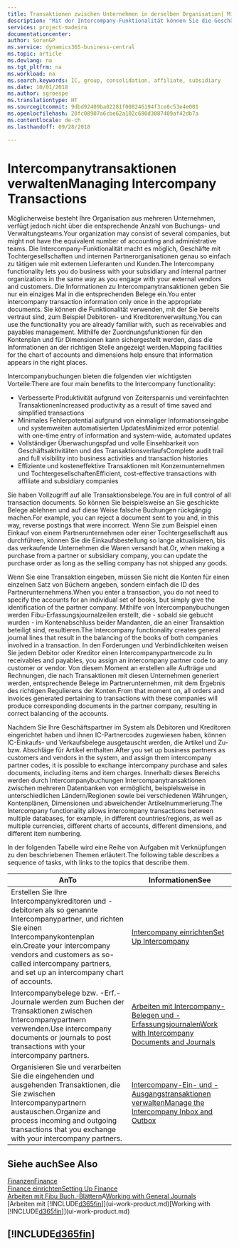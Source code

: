 ```yaml
---
title: Transaktionen zwischen Unternehmen in derselben Organisation| Microsoft Docs
description: "Mit der Intercompany-Funktionalität können Sie die Geschäftsvorgänge und - transaktionen zwischen Unternehmen innerhalb derselben Organisation vereinfachen."
services: project-madeira
documentationcenter: 
author: SorenGP
ms.service: dynamics365-business-central
ms.topic: article
ms.devlang: na
ms.tgt_pltfrm: na
ms.workload: na
ms.search.keywords: IC, group, consolidation, affiliate, subsidiary
ms.date: 10/01/2018
ms.author: sgroespe
ms.translationtype: HT
ms.sourcegitcommit: 9dbd92409ba02281f008246194f3ce0c53e4e001
ms.openlocfilehash: 20fc08907a6cbe62a102c680d3087409af42db7a
ms.contentlocale: de-ch
ms.lasthandoff: 09/28/2018

---
```

# <a name="managing-intercompany-transactions"></a><span data-ttu-id="42ee9-103">Intercompanytransaktionen verwalten</span><span class="sxs-lookup"><span data-stu-id="42ee9-103">Managing Intercompany Transactions</span></span>
<span data-ttu-id="42ee9-104">Möglicherweise besteht Ihre Organisation aus mehreren Unternehmen, verfügt jedoch nicht über die entsprechende Anzahl von Buchungs- und Verwaltungsteams.</span><span class="sxs-lookup"><span data-stu-id="42ee9-104">Your organization may consist of several companies, but might not have the equivalent number of accounting and administrative teams.</span></span> <span data-ttu-id="42ee9-105">Die Intercompany-Funktionalität macht es möglich, Geschäfte mit Tochtergesellschaften und internen Partnerorganisationen genau so einfach zu tätigen wie mit externen Lieferanten und Kunden.</span><span class="sxs-lookup"><span data-stu-id="42ee9-105">The Intercompany functionality lets you do business with your subsidiary and internal partner organizations in the same way as you engage with your external vendors and customers.</span></span> <span data-ttu-id="42ee9-106">Die Informationen zu Intercompanytransaktionen geben Sie nur ein einziges Mal in die entsprechenden Belege ein.</span><span class="sxs-lookup"><span data-stu-id="42ee9-106">You enter intercompany transaction information only once in the appropriate documents.</span></span> <span data-ttu-id="42ee9-107">Sie können die Funktionalität verwenden, mit der Sie bereits vertraut sind, zum Beispiel Debitoren- und Kreditorenverwaltung.</span><span class="sxs-lookup"><span data-stu-id="42ee9-107">You can use the functionality you are already familiar with, such as receivables and payables management.</span></span> <span data-ttu-id="42ee9-108">Mithilfe der Zuordnungsfunktionen für den Kontenplan und für Dimensionen kann sichergestellt werden, dass die Informationen an der richtigen Stelle angezeigt werden.</span><span class="sxs-lookup"><span data-stu-id="42ee9-108">Mapping facilities for the chart of accounts and dimensions help ensure that information appears in the right places.</span></span>  

<span data-ttu-id="42ee9-109">Intercompanybuchungen bieten die folgenden vier wichtigsten Vorteile:</span><span class="sxs-lookup"><span data-stu-id="42ee9-109">There are four main benefits to the Intercompany functionality:</span></span>  

- <span data-ttu-id="42ee9-110">Verbesserte Produktivität aufgrund von Zeitersparnis und vereinfachten Transaktionen</span><span class="sxs-lookup"><span data-stu-id="42ee9-110">Increased productivity as a result of time saved and simplified transactions</span></span>  
- <span data-ttu-id="42ee9-111">Minimales Fehlerpotential aufgrund von einmaliger Informationseingabe und systemweiten automatisierten Updates</span><span class="sxs-lookup"><span data-stu-id="42ee9-111">Minimized error potential with one-time entry of information and system-wide, automated updates</span></span>  
- <span data-ttu-id="42ee9-112">Vollständiger Überwachungspfad und volle Einsehbarkeit von Geschäftsaktivitäten und des Transaktionsverlaufs</span><span class="sxs-lookup"><span data-stu-id="42ee9-112">Complete audit trail and full visibility into business activities and transaction histories</span></span>  
- <span data-ttu-id="42ee9-113">Effiziente und kosteneffektive Transaktionen mit Konzernunternehmen und Tochtergesellschaften</span><span class="sxs-lookup"><span data-stu-id="42ee9-113">Efficient, cost-effective transactions with affiliate and subsidiary companies</span></span>  

<span data-ttu-id="42ee9-114">Sie haben Vollzugriff auf alle Transaktionsbelege.</span><span class="sxs-lookup"><span data-stu-id="42ee9-114">You are in full control of all transaction documents.</span></span> <span data-ttu-id="42ee9-115">So können Sie beispielsweise an Sie geschickte Belege ablehnen und auf diese Weise falsche Buchungen rückgängig machen.</span><span class="sxs-lookup"><span data-stu-id="42ee9-115">For example, you can reject a document sent to you and, in this way, reverse postings that were incorrect.</span></span> <span data-ttu-id="42ee9-116">Wenn Sie zum Beispiel einen Einkauf von einem Partnerunternehmen oder einer Tochtergesellschaft aus durchführen, können Sie die Einkaufsbestellung so lange aktualisieren, bis das verkaufende Unternehmen die Waren versandt hat.</span><span class="sxs-lookup"><span data-stu-id="42ee9-116">Or, when making a purchase from a partner or subsidiary company, you can update the purchase order as long as the selling company has not shipped any goods.</span></span>  

<span data-ttu-id="42ee9-117">Wenn Sie eine Transaktion eingeben, müssen Sie nicht die Konten für einen einzelnen Satz von Büchern angeben, sondern einfach die ID des Partnerunternehmens.</span><span class="sxs-lookup"><span data-stu-id="42ee9-117">When you enter a transaction, you do not need to specify the accounts for an individual set of books, but simply give the identification of the partner company.</span></span> <span data-ttu-id="42ee9-118">Mithilfe von Intercompanybuchungen werden Fibu-Erfassungsjournalzeilen erstellt, die - sobald sie gebucht wurden - im Kontenabschluss beider Mandanten, die an einer Transaktion beteiligt sind, resultieren.</span><span class="sxs-lookup"><span data-stu-id="42ee9-118">The Intercompany functionality creates general journal lines that result in the balancing of the books of both companies involved in a transaction.</span></span> <span data-ttu-id="42ee9-119">In den Forderungen und Verbindlichkeiten weisen Sie jedem Debitor oder Kreditor einen Intercompanypartnercode zu.</span><span class="sxs-lookup"><span data-stu-id="42ee9-119">In receivables and payables, you assign an intercompany partner code to any customer or vendor.</span></span> <span data-ttu-id="42ee9-120">Von diesem Moment an erstellen alle Aufträge und Rechnungen, die nach Transaktionen mit diesen Unternehmen generiert werden, entsprechende Belege im Partnerunternehmen, mit dem Ergebnis des richtigen Regulierens der Konten.</span><span class="sxs-lookup"><span data-stu-id="42ee9-120">From that moment on, all orders and invoices generated pertaining to transactions with these companies will produce corresponding documents in the partner company, resulting in correct balancing of the accounts.</span></span>  

 <span data-ttu-id="42ee9-121">Nachdem Sie Ihre Geschäftspartner im System als Debitoren und Kreditoren eingerichtet haben und ihnen IC-Partnercodes zugewiesen haben, können IC-Einkaufs- und Verkaufsbelege ausgetauscht werden, die Artikel und Zu- bzw. Abschläge für Artikel enthalten.</span><span class="sxs-lookup"><span data-stu-id="42ee9-121">After you set up business partners as customers and vendors in the system, and assign them intercompany partner codes, it is possible to exchange intercompany purchase and sales documents, including items and item charges.</span></span> <span data-ttu-id="42ee9-122">Innerhalb dieses Bereichs werden durch Intercompanybuchungen Intercompanytransaktionen zwischen mehreren Datenbanken von  ermöglicht, beispielsweise in unterschiedlichen Ländern/Regionen sowie bei verschiedenen Währungen, Kontenplänen, Dimensionen und abweichender Artikelnummerierung.</span><span class="sxs-lookup"><span data-stu-id="42ee9-122">The Intercompany functionality allows intercompany transactions between multiple databases, for example, in different countries/regions, as well as multiple currencies, different charts of accounts, different dimensions, and different item numbering.</span></span>  

<span data-ttu-id="42ee9-123">In der folgenden Tabelle wird eine Reihe von Aufgaben mit Verknüpfungen zu den beschriebenen Themen erläutert.</span><span class="sxs-lookup"><span data-stu-id="42ee9-123">The following table describes a sequence of tasks, with links to the topics that describe them.</span></span>

 |<span data-ttu-id="42ee9-124">An</span><span class="sxs-lookup"><span data-stu-id="42ee9-124">To</span></span> |<span data-ttu-id="42ee9-125">Informationen</span><span class="sxs-lookup"><span data-stu-id="42ee9-125">See</span></span>|
 |---|---|
 |<span data-ttu-id="42ee9-126">Erstellen Sie Ihre Intercompanykreditoren und -debitoren als so genannte Intercompanypartner, und richten Sie einen Intercompanykontenplan ein.</span><span class="sxs-lookup"><span data-stu-id="42ee9-126">Create your intercompany vendors and customers as so-called intercompany partners, and set up an intercompany chart of accounts.</span></span>|[<span data-ttu-id="42ee9-127">Intercompany einrichten</span><span class="sxs-lookup"><span data-stu-id="42ee9-127">Set Up Intercompany</span></span>](intercompany-how-setup.md)|
 |<span data-ttu-id="42ee9-128">Intercompanybelege bzw. -Erf.-Journale werden zum Buchen der Transaktionen zwischen Intercompanypartnern verwenden.</span><span class="sxs-lookup"><span data-stu-id="42ee9-128">Use intercompany documents or journals to post transactions with your intercompany partners.</span></span>|[<span data-ttu-id="42ee9-129">Arbeiten mit Intercompany-Belegen und -Erfassungsjournalen</span><span class="sxs-lookup"><span data-stu-id="42ee9-129">Work with Intercompany Documents and Journals</span></span>](intercompany-how-work-documents-journals.md)|
 |<span data-ttu-id="42ee9-130">Organisieren Sie und verarbeiten Sie die eingehenden und ausgehenden Transaktionen, die Sie zwischen Intercompanypartnern austauschen.</span><span class="sxs-lookup"><span data-stu-id="42ee9-130">Organize and process incoming and outgoing transactions that you exchange with your intercompany partners.</span></span>|[<span data-ttu-id="42ee9-131">Intercompany-Ein- und -Ausgangstransaktionen verwalten</span><span class="sxs-lookup"><span data-stu-id="42ee9-131">Manage the Intercompany Inbox and Outbox</span></span>](intercompany-how-manage-intercompany-inbox.md)|

## <a name="see-also"></a><span data-ttu-id="42ee9-132">Siehe auch</span><span class="sxs-lookup"><span data-stu-id="42ee9-132">See Also</span></span>
[<span data-ttu-id="42ee9-133">Finanzen</span><span class="sxs-lookup"><span data-stu-id="42ee9-133">Finance</span></span>](finance.md)  
[<span data-ttu-id="42ee9-134">Finance einrichten</span><span class="sxs-lookup"><span data-stu-id="42ee9-134">Setting Up Finance</span></span>](finance-setup-finance.md)  
<span data-ttu-id="42ee9-135">[Arbeiten mit Fibu Buch.-Blättern](ui-work-general-journals.md)A</span><span class="sxs-lookup"><span data-stu-id="42ee9-135">[Working with General Journals](ui-work-general-journals.md)</span></span>  
<span data-ttu-id="42ee9-136">[Arbeiten mit [!INCLUDE[d365fin](includes/d365fin_md.md)]](ui-work-product.md)</span><span class="sxs-lookup"><span data-stu-id="42ee9-136">[Working with [!INCLUDE[d365fin](includes/d365fin_md.md)]](ui-work-product.md)</span></span>

## [!INCLUDE[d365fin](includes/free_trial_md.md)]  
 

